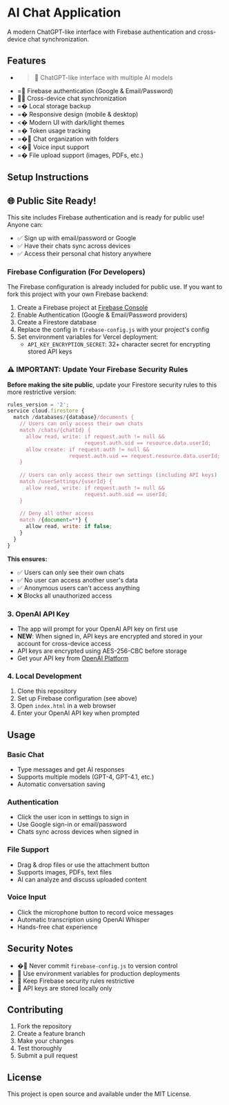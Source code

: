# AI Chat Application

A modern ChatGPT-like interface with Firebase authentication and cross-device chat synchronization.

## Features

- > ChatGPT-like interface with multiple AI models
- = Firebase authentication (Google & Email/Password)
-  Cross-device chat synchronization
- =� Local storage backup
- =� Responsive design (mobile & desktop)
- <� Modern UI with dark/light themes
- =� Token usage tracking
- =� Chat organization with folders
- <� Voice input support
- =� File upload support (images, PDFs, etc.)

## Setup Instructions

## 🌐 **Public Site Ready!**

This site includes Firebase authentication and is ready for public use! Anyone can:
- ✅ Sign up with email/password or Google
- ✅ Have their chats sync across devices
- ✅ Access their personal chat history anywhere

### Firebase Configuration (For Developers)

The Firebase configuration is already included for public use. If you want to fork this project with your own Firebase backend:

1. Create a Firebase project at [Firebase Console](https://console.firebase.google.com)
2. Enable Authentication (Google & Email/Password providers)  
3. Create a Firestore database
4. Replace the config in `firebase-config.js` with your project's config
5. Set environment variables for Vercel deployment:
   - `API_KEY_ENCRYPTION_SECRET`: 32+ character secret for encrypting stored API keys

### ⚠️ **IMPORTANT: Update Your Firebase Security Rules**

**Before making the site public**, update your Firestore security rules to this more restrictive version:

```javascript
rules_version = '2';
service cloud.firestore {
  match /databases/{database}/documents {
    // Users can only access their own chats
    match /chats/{chatId} {
      allow read, write: if request.auth != null && 
                         request.auth.uid == resource.data.userId;
      allow create: if request.auth != null && 
                    request.auth.uid == request.resource.data.userId;
    }
    
    // Users can only access their own settings (including API keys)
    match /userSettings/{userId} {
      allow read, write: if request.auth != null && 
                         request.auth.uid == userId;
    }
    
    // Deny all other access
    match /{document=**} {
      allow read, write: if false;
    }
  }
}
```

**This ensures:**
- ✅ Users can only see their own chats
- ✅ No user can access another user's data  
- ✅ Anonymous users can't access anything
- ❌ Blocks all unauthorized access

### 3. OpenAI API Key

- The app will prompt for your OpenAI API key on first use
- **NEW**: When signed in, API keys are encrypted and stored in your account for cross-device access
- API keys are encrypted using AES-256-CBC before storage
- Get your API key from [OpenAI Platform](https://platform.openai.com/api-keys)

### 4. Local Development

1. Clone this repository
2. Set up Firebase configuration (see above)
3. Open `index.html` in a web browser
4. Enter your OpenAI API key when prompted

## Usage

### Basic Chat
- Type messages and get AI responses
- Supports multiple models (GPT-4, GPT-4.1, etc.)
- Automatic conversation saving

### Authentication
- Click the user icon in settings to sign in
- Use Google sign-in or email/password
- Chats sync across devices when signed in

### File Support
- Drag & drop files or use the attachment button
- Supports images, PDFs, text files
- AI can analyze and discuss uploaded content

### Voice Input
- Click the microphone button to record voice messages
- Automatic transcription using OpenAI Whisper
- Hands-free chat experience

## Security Notes

- � Never commit `firebase-config.js` to version control
-  Use environment variables for production deployments
-  Keep Firebase security rules restrictive
-  API keys are stored locally only

## Contributing

1. Fork the repository
2. Create a feature branch
3. Make your changes
4. Test thoroughly
5. Submit a pull request

## License

This project is open source and available under the MIT License.